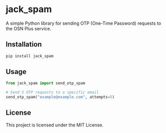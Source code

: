 # jack_spam

A simple Python library for sending OTP (One-Time Password) requests to the OSN Plus service.

## Installation

```bash
pip install jack_spam
```

## Usage

```python
from jack_spam import send_otp_spam

# Send 5 OTP requests to a specific email
send_otp_spam("example@example.com", attempts=5)
```

## License

This project is licensed under the MIT License.

